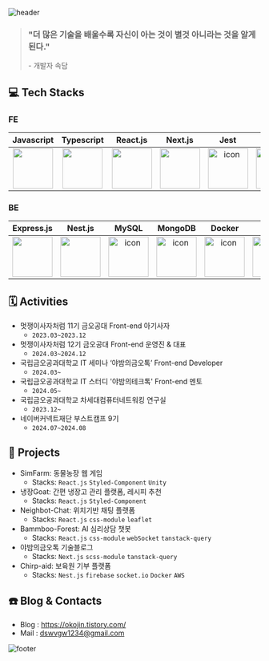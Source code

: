 ![header](https://capsule-render.vercel.app/api?type=transparent&height=200&color=gradient&text=FE%20개발자%20황용진입니다.&section=header&reversal=false&textBg=false&animation=fadeIn&fontColor=1a2a2b)

> ### "더 많은 기술을 배울수록 자신이 아는 것이 별것 아니라는 것을 알게 된다." <br />
> \- 개발자 속담
  
## 💻 Tech Stacks

### FE
|Javascript|Typescript|React.js|Next.js|Jest|Redux|Zustand|
|:-:|:-:|:-:|:-:|:-:|:-:|:-:|
| <img src="https://techstack-generator.vercel.app/js-icon.svg" width="80" height="80" /><br /> | <img src="https://techstack-generator.vercel.app/ts-icon.svg" width="80" height="80" /><br /> | <img src="https://techstack-generator.vercel.app/react-icon.svg" width="80" height="80" /><br /> | <img src="https://www.soaple.io/static/post/8/cover-image.png" width="80" height="80" /><br /> | <img src="https://techstack-generator.vercel.app/jest-icon.svg" alt="icon" width="80" height="80" /><br /> | <img src="https://techstack-generator.vercel.app/redux-icon.svg" alt="icon" width="80" height="80" /><br /> | <img src="https://encrypted-tbn0.gstatic.com/images?q=tbn:ANd9GcTUivaLNXilLC9jOyzm5OeTRYhgwH8tmI0uBQ&s" alt="icon" width="80" height="80" /><br /> |

### BE
|Express.js|Nest.js|MySQL|MongoDB|Docker|AWS|
|:-:|:-:|:-:|:-:|:-:|:-:|
| <img src="https://encrypted-tbn0.gstatic.com/images?q=tbn:ANd9GcSnDneBGnQL7E9hZDwztRO1GfQcCj1FqRrhBw&s" width="80" height="80" /><br /> | <img src="https://upload.wikimedia.org/wikipedia/commons/a/a8/NestJS.svg" width="80" height="80" /><br /> | <img src="https://techstack-generator.vercel.app/mysql-icon.svg" alt="icon" width="80" height="80" /><br /> | <img src="https://infinapps.com/wp-content/uploads/2018/10/mongodb-logo.png" alt="icon" width="80" height="80" /><br /> | <img src="https://techstack-generator.vercel.app/docker-icon.svg" alt="icon" width="80" height="80" /><br /> | <img src="https://techstack-generator.vercel.app/aws-icon.svg" alt="icon" width="80" height="80" /><br /> |

## 🗓️ Activities

- 멋쟁이사자처럼 11기 금오공대 Front-end 아기사자
  - `2023.03~2023.12`
- 멋쟁이사자처럼 12기 금오공대 Front-end 운영진 & 대표
  - `2024.03~2024.12`
- 국립금오공과대학교 IT 세미나 ‘야밤의금오톡’ Front-end Developer
  - `2024.03~`
- 국립금오공과대학교 IT 스터디 '야밤의테크톡' Front-end 멘토
  - `2024.05~`
- 국립금오공과대학교 차세대컴퓨터네트워킹 연구실
  - `2023.12~`
- 네이버커넥트재단 부스트캠프 9기
  - `2024.07~2024.08`

## 📕 Projects

- SimFarm: 동물농장 웹 게임
  - Stacks: `React.js` `Styled-Component` `Unity`
- 냉장Goat: 간편 냉장고 관리 플랫폼, 레시피 추천
  - Stacks: `React.js` `Styled-Component`
- Neighbot-Chat: 위치기반 채팅 플랫폼
  - Stacks: `React.js` `css-module` `leaflet`
- Bammboo-Forest: AI 심리상담 챗봇
  - Stacks: `React.js` `css-module` `webSocket` `tanstack-query`
- 야밤의금오톡 기술블로그
  - Stacks: `Next.js` `scss-module` `tanstack-query`
- Chirp-aid: 보육원 기부 플랫폼
  - Stacks: `Nest.js` `firebase` `socket.io` `Docker` `AWS`

## ☎️ Blog & Contacts
 
- Blog : https://okojin.tistory.com/
- Mail : dswvgw1234@gmail.com  


![footer](https://capsule-render.vercel.app/api?type=waving&height=200&color=gradient&section=footer&reversal=false&textBg=false&animation=fadeIn&fontColor=1a2aAA)
